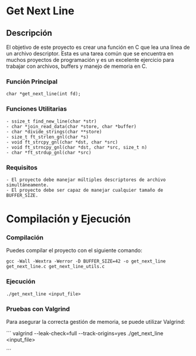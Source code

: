 # Get Next Line

## Descripción

El objetivo de este proyecto es crear una función en C que lea una línea de un archivo descriptor. Esta es una tarea común que se encuentra en muchos proyectos de programación y es un excelente ejercicio para trabajar con archivos, buffers y manejo de memoria en C.

### Función Principal

```
char *get_next_line(int fd);
```

### Funciones Utilitarias

```
- ssize_t find_new_line(char *str)
- char *join_read_data(char *store, char *buffer)
- char *divide_strings(char **store)
- size_t ft_strlen_gnl(char *s)
- void ft_strcpy_gnl(char *dst, char *src)
- void ft_strncpy_gnl(char *dst, char *src, size_t n)
- char *ft_strdup_gnl(char *src)
```

### Requisitos

```
- El proyecto debe manejar múltiples descriptores de archivo simultáneamente.
- El proyecto debe ser capaz de manejar cualquier tamaño de BUFFER_SIZE.
```

# Compilación y Ejecución

### Compilación

Puedes compilar el proyecto con el siguiente comando:

```
gcc -Wall -Wextra -Werror -D BUFFER_SIZE=42 -o get_next_line get_next_line.c get_next_line_utils.c
```
### Ejecución

```
./get_next_line <input_file>

```

### Pruebas con Valgrind

Para asegurar la correcta gestión de memoria, se puede utilizar Valgrind:

´´´
valgrind --leak-check=full --track-origins=yes ./get_next_line <input_file>

´´´


